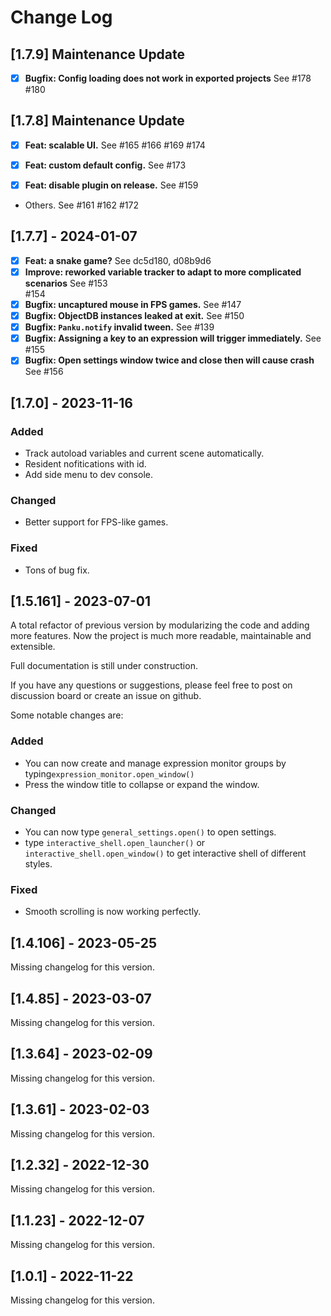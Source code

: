 # Change Log

## [1.7.9] Maintenance Update

- [X] **Bugfix: Config loading does not work in exported projects**
See #178 #180

## [1.7.8] Maintenance Update

- [x] **Feat: scalable UI.**
See #165 #166 #169 #174 

- [x] **Feat: custom default config.**
See #173 

- [x] **Feat: disable plugin on release.**
See #159

- Others.
See #161 #162 #172

## [1.7.7] - 2024-01-07

- [x] **Feat: a snake game?**
See dc5d180, d08b9d6
- [x] **Improve: reworked variable tracker to adapt to more complicated scenarios**
See  #153  
#154
- [x] **Bugfix: uncaptured mouse in FPS games.**
See #147 
- [x] **Bugfix: ObjectDB instances leaked at exit.**
See #150 
- [x] **Bugfix: `Panku.notify` invalid tween.**
See #139 
- [x] **Bugfix: Assigning a key to an expression will trigger immediately.**
See #155 
- [x] **Bugfix: Open settings window twice and close then will cause crash**
See #156 

## [1.7.0] - 2023-11-16

### Added

- Track autoload variables and current scene automatically.
- Resident nofitications with id.
- Add side menu to dev console.

### Changed

- Better support for FPS-like games.

### Fixed

- Tons of bug fix.

## [1.5.161] - 2023-07-01

A total refactor of previous version by modularizing the code and adding more features. Now the project is much more readable, maintainable and extensible.

Full documentation is still under construction.

If you have any questions or suggestions, please feel free to post on discussion board or create an issue on github.

Some notable changes are:

### Added

- You can now create and manage expression monitor groups by typing`expression_monitor.open_window()`
- Press the window title to collapse or expand the window.

### Changed

- You can now type `general_settings.open()` to open settings.
- type `interactive_shell.open_launcher()` or `interactive_shell.open_window()` to get interactive shell of different styles.

### Fixed

- Smooth scrolling is now working perfectly.

## [1.4.106] - 2023-05-25

Missing changelog for this version.

## [1.4.85] - 2023-03-07

Missing changelog for this version.

## [1.3.64] - 2023-02-09

Missing changelog for this version.

## [1.3.61] - 2023-02-03

Missing changelog for this version.

## [1.2.32] - 2022-12-30

Missing changelog for this version.

## [1.1.23] - 2022-12-07

Missing changelog for this version.

## [1.0.1] - 2022-11-22

Missing changelog for this version.
